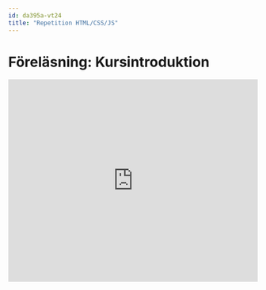 ```yaml
---
id: da395a-vt24
title: "Repetition HTML/CSS/JS"
---
```


# Föreläsning: Kursintroduktion

<div class="frame">
    <div style="left: 0; width: 100%; height: 0; position: relative; padding-bottom: 81.407%;"><iframe src="https://www.slideshare.net/slideshow/embed_code/key/pkVCjqXOqYzg4G" style="top: 0; left: 0; width: 100%; height: 100%; position: absolute; border: 0;" allowfullscreen scrolling="no"></iframe></div>
</div>